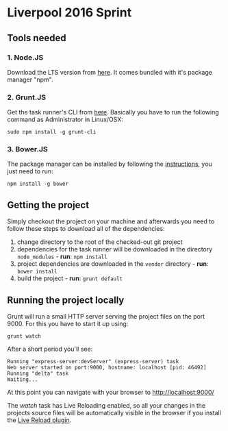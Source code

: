 # Liverpool 2016 Sprint

## Tools needed

### 1. Node.JS
Download the LTS version from [here](https://nodejs.org/en/). It comes bundled with it's package manager "npm".
### 2. Grunt.JS
Get the task runner's CLI from [here](http://gruntjs.com/getting-started). Basically you have to run the following
command as Administrator in Linux/OSX:
```
sudo npm install -g grunt-cli
```
### 3. Bower.JS
The package manager can be installed by following the [instructions](http://bower.io/), you just need to run:
```
npm install -g bower
```

## Getting the project
Simply checkout the project on your machine and afterwards you need to follow these steps to download all of the
dependencies:

1. change directory to the root of the checked-out git project
2. dependencies for the task runner will be downloaded in the directory `node_modules` - **run**:   `npm install`
3. project dependencies are downloaded in the `vendor` directory - **run**: `bower install`
4. build the project - **run**: `grunt default`

## Running the project locally
Grunt will run a small HTTP server serving the project files on the port 9000. For this you have to start it up using:
```
grunt watch
```
After a short period you'll see:
```
Running "express-server:devServer" (express-server) task
Web server started on port:9000, hostname: localhost [pid: 46492]
Running "delta" task
Waiting...
```
At this point you can navigate with your browser to [http://localhost:9000/](http://localhost:9000/)

The *watch* task has Live Reloading enabled, so all your changes in the projects source files will be automatically
visible in the browser if you install the [Live Reload plugin](http://livereload.com/extensions/).